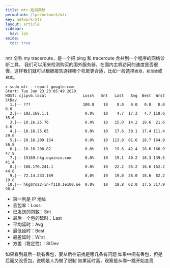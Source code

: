 ```yaml
---
title: mtr-检测网络
permalink: /lpo/network/mtr
key: network-mtr
layout: article
sidebar:
  nav: lpo
aside:
  toc: true
---
```


mtr 全称 my traceroute，是一个把 ping 和 traceroute 合并到一个程序的网络诊断工具。
我们可以用来检测购买的国外服务器，在国内主机访问的速度是否很慢，这样我们就可以根据报告选择哪个机房更合适，比如一般选择`香港`，`新加坡`或`日本`。

<!--more-->

```shell
✗ sudo mtr --report google.com
Start: Tue Jun 23 23:05:49 2020
HOST: cjipv6.local                Loss%   Snt   Last   Avg  Best  Wrst StDev
  1.|-- ???                       100.0    10    0.0   0.0   0.0   0.0   0.0
  2.|-- 192.168.1.1                0.0%    10    4.7  17.3   4.7 118.6  35.6
  3.|-- 10.16.25.76                0.0%    10   15.0  14.2  10.6  21.6   3.6
  4.|-- 10.16.25.65                0.0%    10   17.6  30.1  17.4 111.4  29.0
  5.|-- 10.16.209.154              0.0%    10  113.9  81.6  18.7 164.9  56.8
  6.|-- 10.16.208.82               0.0%    10   19.6  42.4  18.6 166.9  47.9
  7.|-- 15169.hkg.equinix.com      0.0%    10   19.1  40.2  18.3 139.5  41.4
  8.|-- 108.170.241.1              0.0%    10   22.2  36.2  18.6 162.2  44.6
  9.|-- 72.14.233.169              0.0%    10   19.0  26.0  18.6  82.2  19.8
 10.|-- hkg07s22-in-f110.1e100.ne  0.0%    10   18.8  62.0  17.5 317.9  98.4
```

- 第一列是 IP 地址
- 丢包率：Loss
- 已发送的包数：Snt
- 最后一个包的延时：Last
- 平均延时：Avg
- 最低延时：Best
- 最差延时：Wrst
- 方差（稳定性）：StDev

如果看到最后一跳有丢包，要从后往前找是哪几条有问题
如果中间有丢包，但是后面又没丢包，说明是人为做了限制
如果延时高，观察是从哪一跳开始变高
